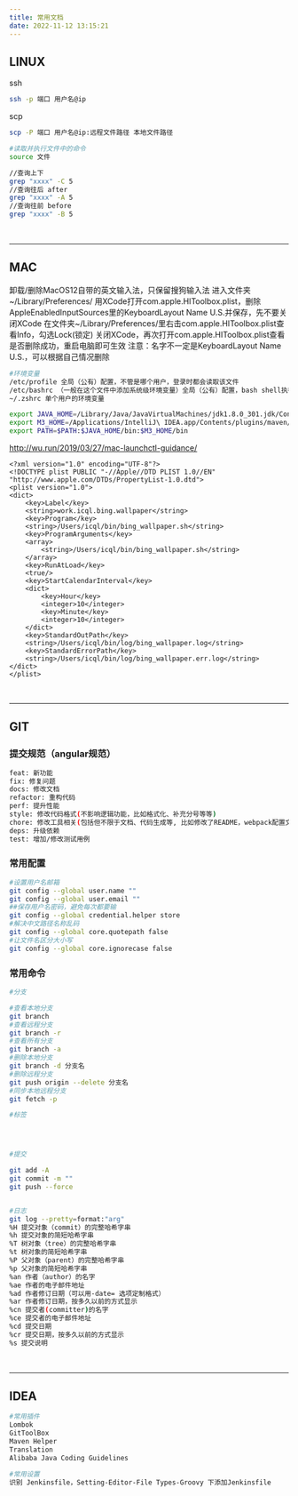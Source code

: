 ```yaml
---
title: 常用文档
date: 2022-11-12 13:15:21
---
```


## LINUX


ssh
```bash
ssh -p 端口 用户名@ip
```

scp
```bash
scp -P 端口 用户名@ip:远程文件路径 本地文件路径
```


``` bash
#读取并执行文件中的命令
source 文件

//查询上下
grep "xxxx" -C 5
//查询往后 after
grep "xxxx" -A 5
//查询往前 before
grep "xxxx" -B 5
```

<br/>
<hr/>


## MAC

卸载/删除MacOS12自带的英文输入法，只保留搜狗输入法
进入文件夹~/Library/Preferences/
用XCode打开com.apple.HIToolbox.plist，删除AppleEnabledInputSources里的KeyboardLayout Name U.S.并保存，先不要关闭XCode
在文件夹~/Library/Preferences/里右击com.apple.HIToolbox.plist查看Info，勾选Lock(锁定)
关闭XCode，再次打开com.apple.HIToolbox.plist查看是否删除成功，重启电脑即可生效
注意：名字不一定是KeyboardLayout Name U.S.，可以根据自己情况删除

``` bash
#环境变量
/etc/profile 全局（公有）配置，不管是哪个用户，登录时都会读取该文件
/etc/bashrc （一般在这个文件中添加系统级环境变量）全局（公有）配置，bash shell执行时，不管是何种方式，都会读取此文件
~/.zshrc 单个用户的环境变量

export JAVA_HOME=/Library/Java/JavaVirtualMachines/jdk1.8.0_301.jdk/Contents/Home
export M3_HOME=/Applications/IntelliJ\ IDEA.app/Contents/plugins/maven/lib/maven3
export PATH=$PATH:$JAVA_HOME/bin:$M3_HOME/bin
```

http://wu.run/2019/03/27/mac-launchctl-guidance/
```
<?xml version="1.0" encoding="UTF-8"?>
<!DOCTYPE plist PUBLIC "-//Apple//DTD PLIST 1.0//EN" "http://www.apple.com/DTDs/PropertyList-1.0.dtd">
<plist version="1.0">
<dict>
    <key>Label</key>
    <string>work.icql.bing.wallpaper</string>
    <key>Program</key>
    <string>/Users/icql/bin/bing_wallpaper.sh</string>
    <key>ProgramArguments</key>
    <array>
        <string>/Users/icql/bin/bing_wallpaper.sh</string>
    </array>
    <key>RunAtLoad</key>
    <true/>
    <key>StartCalendarInterval</key>
    <dict>
        <key>Hour</key>
        <integer>10</integer>
        <key>Minute</key>
        <integer>10</integer>
    </dict>
    <key>StandardOutPath</key>
    <string>/Users/icql/bin/log/bing_wallpaper.log</string>
    <key>StandardErrorPath</key>
    <string>/Users/icql/bin/log/bing_wallpaper.err.log</string>
</dict>
</plist>
```

<br/>
<hr/>

## GIT

### 提交规范（angular规范）

``` bash
feat: 新功能
fix: 修复问题
docs: 修改文档
refactor: 重构代码
perf: 提升性能
style: 修改代码格式(不影响逻辑功能，比如格式化、补充分号等等)
chore: 修改工具相关(包括但不限于文档、代码生成等, 比如修改了README，webpack配置文件等等)
deps: 升级依赖
test: 增加/修改测试用例
```

### 常用配置

``` bash
#设置用户名邮箱
git config --global user.name ""
git config --global user.email ""
##保存用户名密码，避免每次都要输
git config --global credential.helper store
#解决中文路径名称乱码
git config --global core.quotepath false
#让文件名区分大小写
git config --global core.ignorecase false
```


### 常用命令

``` bash
#分支

#查看本地分支
git branch
#查看远程分支
git branch -r
#查看所有分支
git branch -a
#删除本地分支
git branch -d 分支名
#删除远程分支
git push origin --delete 分支名
#同步本地远程分支
git fetch -p

#标签




#提交

git add -A
git commit -m ""
git push --force


#日志
git log --pretty=format:"arg"
%H 提交对象（commit）的完整哈希字串
%h 提交对象的简短哈希字串
%T 树对象（tree）的完整哈希字串
%t 树对象的简短哈希字串
%P 父对象（parent）的完整哈希字串
%p 父对象的简短哈希字串
%an 作者（author）的名字
%ae 作者的电子邮件地址
%ad 作者修订日期（可以用-date= 选项定制格式）
%ar 作者修订日期，按多久以前的方式显示
%cn 提交者(committer)的名字
%ce 提交者的电子邮件地址
%cd 提交日期
%cr 提交日期，按多久以前的方式显示
%s 提交说明
```

<br/>
<hr/>

## IDEA
``` bash
#常用插件
Lombok
GitToolBox
Maven Helper
Translation
Alibaba Java Coding Guidelines

#常用设置
识别 Jenkinsfile，Setting-Editor-File Types-Groovy 下添加Jenkinsfile
```